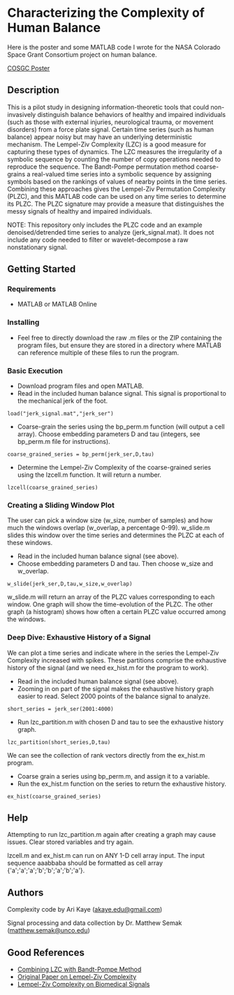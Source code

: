 # Characterizing the Complexity of Human Balance

Here is the poster and some MATLAB code I wrote for the NASA Colorado Space Grant Consortium project on human balance.

[COSGC Poster](https://github.com/akayeedu/Human-Balance/blob/main/COSGC_balance.pdf)

## Description

This is a pilot study in designing information-theoretic tools that could non-invasively distinguish balance behaviors of healthy and impaired individuals (such as those with external injuries, neurological trauma, or movement disorders) from a force plate signal. Certain time series (such as human balance) appear noisy but may have an underlying deterministic mechanism. The Lempel-Ziv Complexity (LZC) is a good measure for capturing these types of dynamics. The LZC measures the irregularity of a symbolic sequence by counting the number of copy operations needed to reproduce the sequence. The Bandt-Pompe permutation method coarse-grains a real-valued time series into a symbolic sequence by assigning symbols based on the rankings of values of nearby points in the time series. Combining these approaches gives the Lempel-Ziv Permutation Complexity (PLZC), and this MATLAB code can be used on any time series to determine its PLZC. The PLZC signature may provide a measure that distinguishes the messy signals of healthy and impaired individuals.

NOTE: This repository only includes the PLZC code and an example denoised/detrended time series to analyze (jerk_signal.mat). It does not include any code needed to filter or wavelet-decompose a raw nonstationary signal.

## Getting Started

### Requirements

* MATLAB or MATLAB Online

### Installing

* Feel free to directly download the raw .m files or the ZIP containing the program files, but ensure they are stored in a directory where MATLAB can reference multiple of these files to run the program.

### Basic Execution

* Download program files and open MATLAB.
* Read in the included human balance signal. This signal is proportional to the mechanical jerk of the foot.
```
load("jerk_signal.mat","jerk_ser")
```
* Coarse-grain the series using the bp_perm.m function (will output a cell array). Choose embedding parameters D and tau (integers, see bp_perm.m file for instructions).
```
coarse_grained_series = bp_perm(jerk_ser,D,tau)
```
* Determine the Lempel-Ziv Complexity of the coarse-grained series using the lzcell.m function. It will return a number.
```
lzcell(coarse_grained_series)
```
### Creating a Sliding Window Plot
The user can pick a window size (w_size, number of samples) and how much the windows overlap (w_overlap, a percentage 0-99). w_slide.m slides this window over the time series and determines the PLZC at each of these windows.
* Read in the included human balance signal (see above).
* Choose embedding parameters D and tau. Then choose w_size and w_overlap.
```
w_slide(jerk_ser,D,tau,w_size,w_overlap)
```
w_slide.m will return an array of the PLZC values corresponding to each window. One graph will show the time-evolution of the PLZC. The other graph (a histogram) shows how often a certain PLZC value occurred among the windows. 
### Deep Dive: Exhaustive History of a Signal
We can plot a time series and indicate where in the series the Lempel-Ziv Complexity increased with spikes. These partitions comprise the exhaustive history of the signal (and we need ex_hist.m for the program to work).
* Read in the included human balance signal (see above).
* Zooming in on part of the signal makes the exhaustive history graph easier to read. Select 2000 points of the balance signal to analyze.
```
short_series = jerk_ser(2001:4000)
```
* Run lzc_partition.m with chosen D and tau to see the exhaustive history graph.
```
lzc_partition(short_series,D,tau)
```

We can see the collection of rank vectors directly from the ex_hist.m program.
* Coarse grain a series using bp_perm.m, and assign it to a variable.
* Run the ex_hist.m function on the series to return the exhaustive history.
```
ex_hist(coarse_grained_series)
```
## Help

Attempting to run lzc_partition.m again after creating a graph may cause issues. Clear stored variables and try again.

lzcell.m and ex_hist.m can run on ANY 1-D cell array input.
The input sequence aaabbaba should be formatted as cell array {'a';'a';'a';'b';'b';'a';'b';'a'}.

## Authors

Complexity code by Ari Kaye (akaye.edu@gmail.com)

Signal processing and data collection by Dr. Matthew Semak (matthew.semak@unco.edu)

## Good References
* [Combining LZC with Bandt-Pompe Method](https://arxiv.org/pdf/1310.1379)
* [Original Paper on Lempel-Ziv Complexity](https://ieeexplore.ieee.org/document/1055501)
* [Lempel-Ziv Complexity on Biomedical Signals](https://pubmed.ncbi.nlm.nih.gov/17073334/)

